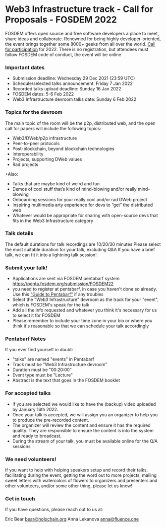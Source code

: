 # Web3 Infrastructure track - Call for Proposals - FOSDEM 2022

FOSDEM offers open source and free software developers a place to meet, share ideas and collaborate. Renowned for being highly developer-oriented, the event brings together some 8000+ geeks from all over the world.
[Call for participation](https://fosdem.org/2022/news/2021-12-12-call-for-participation/) for 2022. There is no registration, but attendees must follow FOSDEM code of conduct, the event will be online 

### Important dates

- Submission deadline: Wednesday 29 Dec 2021 (23:59 UTC)
- Schedule/selected talks announcement: Friday 7 Jan 2022
- Recorded talks upload deadline: Sunday 16 Jan 2022
- FOSDEM dates: 5-6 Feb 2022
- Web3 Infrastructure devroom talks date: Sunday 6 Feb 2022


### Topics for the devroom
The main topic of the room will be the p2p, distributed web, and the open call for papers will include the following topics:

- Web3/DWeb/p2p infrastructure
- Peer-to-peer protocols
- Post-blockchain, beyond blockchain technologies
- Interoperability
- Projects, supporting DWeb values
- Rad projects

+Also:
- Talks that are maybe kind of weird and fun
- Demos of cool stuff that’s kind of mind-blowing and/or really mind-blowing
- Onboarding sessions for your really cool and/or rad DWeb project
- Inspiring multimedia arty experience for devs to “get” the distributed web
- Whatever would be appropriate for sharing with open-source devs that fits in the Web3 Infrastructure category 

### Talk details
The default durations for talk recordings are 10/20/30 minutes
Please select the most suitable duration for your talk, excluding Q&A
If you have a brief talk, we can fit it into a lightning talk session!


### Submit your talk!
- Applications are sent via FOSDEM pentabarf system https://penta.fosdem.org/submission/FOSDEM22
- you need to register at pentabarf, in case you haven't done so already. Use this ["Guide to Pentabarf"](https://eyskens.me/beginners-guide-to-pentabarf/) if any troubles
- Select the "Web3 Infrastructure" devroom as the track for your "event", which is FOSDEM's speak for the talk
- Add all the info requested and whatever you think it's necessary for us to select it for FOSDEM
- Please remember to include your time zone in your bio or where you think it's reasonable so that we can schedule your talk accordingly

### Pentabarf Notes
If you ever find yourself in doubt:
- "talks" are named "events" in Pentabarf
- Track must be "Web3 Infrastructure devroom"
- Duration must be "00:20:00"
- Event type must be "Lecture"
- Abstract is the text that goes in the FOSDEM booklet

### For accepted talks
- If you are selected we would like to have the (backup) video uploaded by January 16th 2022. 
- Once your talk is accepted, we will assign you an organizer to help you to produce the pre-recorded content.
- The organizer will review the content and ensure it has the required quality. They are responsible to ensure the content is into the system and ready to broadcast.
- During the stream of your talk, you must be available online for the Q/A sessions

### We need volunteers!
If you want to help with helping speakers setup and record their talks, facilitating during the event, getting the word out to more projects, mailing sweet letters with watercolors of flowers to organizers and presenters and other volunteers, and/or some other thing, please let us know!

### Get in touch
If you have questions, please reach out to us at:

Eric Bear bear@holochain.org
Anna Lekanova anna@fluence.one 
